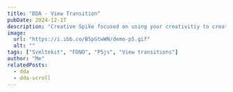 ```yaml
---
title: "DDA - View Transition"
pubDate: 2024-12-17
description: "Creative Spike focused on using your creativitiy to create a view transition."
image:
  url: "https://i.ibb.co/B5pGtwWN/demo-p5.gif"
  alt: ""
tags: ["Sveltekit", "FDND", "P5js", "View transitions"]
author: "Me"
relatedPosts:
  - dda
  - dda-scroll
---
```

